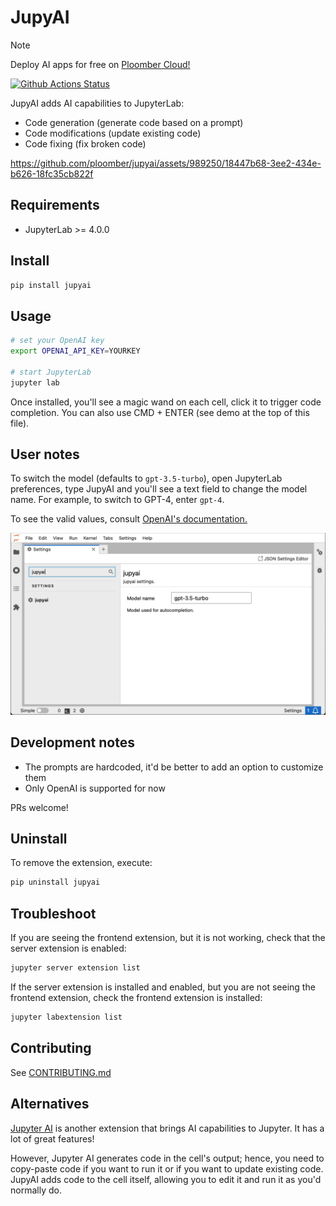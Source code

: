 # JupyAI

> [!NOTE]
> Deploy AI apps for free on [Ploomber Cloud!](https://ploomber.io/)


[![Github Actions Status](https://github.com/ploomber/jupyai/workflows/Build/badge.svg)](https://github.com/ploomber/jupyai/actions/workflows/build.yml)

JupyAI adds AI capabilities to JupyterLab:

- Code generation (generate code based on a prompt)
- Code modifications (update existing code)
- Code fixing (fix broken code)

https://github.com/ploomber/jupyai/assets/989250/18447b68-3ee2-434e-b626-18fc35cb822f

## Requirements

- JupyterLab >= 4.0.0

## Install

```bash
pip install jupyai
```

## Usage

```bash
# set your OpenAI key
export OPENAI_API_KEY=YOURKEY

# start JupyterLab
jupyter lab
```

Once installed, you'll see a magic wand on each cell, click it to trigger code completion. You can also use CMD + ENTER (see demo at the top of this file).


## User notes

To switch the model (defaults to `gpt-3.5-turbo`), open JupyterLab preferences, type JupyAI and you'll see
a text field to change the model name. For example, to switch to GPT-4, enter `gpt-4`.

To see the valid values, consult
[OpenAI's documentation.](https://platform.openai.com/docs/models/overview)

![](docs/static/settings.png)

## Development notes

- The prompts are hardcoded, it'd be better to add an option to customize them
- Only OpenAI is supported for now

PRs welcome!


## Uninstall

To remove the extension, execute:

```bash
pip uninstall jupyai
```

## Troubleshoot

If you are seeing the frontend extension, but it is not working, check
that the server extension is enabled:

```bash
jupyter server extension list
```

If the server extension is installed and enabled, but you are not seeing
the frontend extension, check the frontend extension is installed:

```bash
jupyter labextension list
```

## Contributing

See [CONTRIBUTING.md](CONTRIBUTING.md)

## Alternatives

[Jupyter AI](https://github.com/jupyterlab/jupyter-ai) is another extension that
brings AI capabilities to Jupyter. It has a lot of great features!

However, Jupyter AI generates code in the cell's output; hence, you need to copy-paste
code if you want to run it or if you want to update existing code. JupyAI adds
code to the cell itself, allowing you to edit it and run it as you'd normally do.
